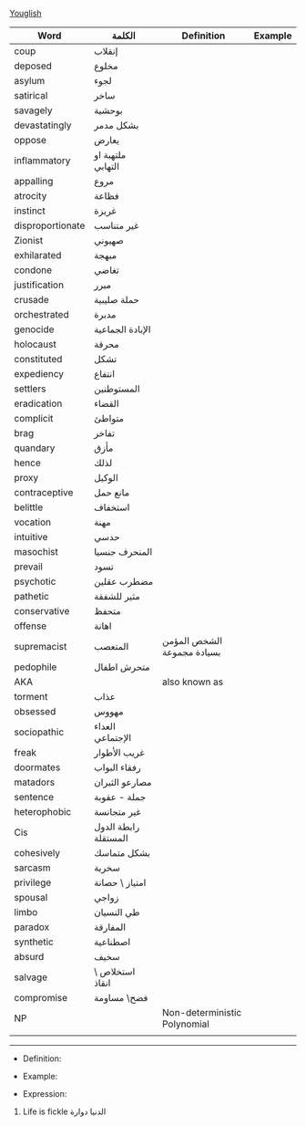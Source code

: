 [Youglish](https://youglish.com/)

| Word             | الكلمة               | Definition                   | Example |
| ---------------- | -------------------- | ---------------------------- | ------- |
| coup             | إنقلاب               |                              |         |
| deposed          | مخلوع                |                              |         |
| asylum           | لجوء                 |                              |         |
| satirical        | ساخر                 |                              |         |
| savagely         | بوحشية               |                              |         |
| devastatingly    | بشكل مدمر            |                              |         |
| oppose           | يعارض                |                              |         |
| inflammatory     | ملتهبة او التهابي    |                              |         |
| appalling        | مروع                 |                              |         |
| atrocity         | فظاعة                |                              |         |
| instinct         | غريزة                |                              |         |
| disproportionate | غير متناسب           |                              |         |
| Zionist          | صهيوني               |                              |         |
| exhilarated      | مبهجة                |                              |         |
| condone          | تغاضي                |                              |         |
| justification    | مبرر                 |                              |         |
| crusade          | حملة صليبية          |                              |         |
| orchestrated     | مدبرة                |                              |         |
| genocide         | الإبادة الجماعية     |                              |         |
| holocaust        | محرقة                |                              |         |
| constituted      | تشكل                 |                              |         |
| expediency       | انتفاع               |                              |         |
| settlers         | المستوطنين           |                              |         |
| eradication      | القضاء               |                              |         |
| complicit        | متواطئ               |                              |         |
| brag             | تفاخر                |                              |         |
| quandary         | مأزق                 |                              |         |
| hence            | لذلك                 |                              |         |
| proxy            | الوكيل               |                              |         |
| contraceptive    | مانع حمل             |                              |         |
| belittle         | استخفاف              |                              |         |
| vocation         | مهنة                 |                              |         |
| intuitive        | حدسي                 |                              |         |
| masochist        | المنحرف جنسيا        |                              |         |
| prevail          | تسود                 |                              |         |
| psychotic        | مضطرب عقلين          |                              |         |
| pathetic         | مثير للشفقة          |                              |         |
| conservative     | متحفظ                |                              |         |
| offense          | اهانة                |                              |         |
| supremacist      | المتعصب              | الشخص المؤمن بسيادة مجموعة   |         |
| pedophile        | متحرش اطفال          |                              |         |
| AKA              |                      | also known as                |         |
| torment          | عذاب                 |                              |         |
| obsessed         | مهووس                |                              |         |
| sociopathic      | العداء الإجتماعي     |                              |         |
| freak            | غريب الأطوار         |                              |         |
| doormates        | رفقاء البواب         |                              |         |
| matadors         | مصارعو الثيران       |                              |         |
| sentence         | جملة - عقوبة         |                              |         |
| heterophobic     | غير متجانسة          |                              |         |
| Cis              | رابطة الدول المستقلة |                              |         |
| cohesively       | بشكل متماسك          |                              |         |
| sarcasm          | سخرية                |                              |         |
| privilege        | امتياز \ حصانة       |                              |         |
| spousal          | زواجي                |                              |         |
| limbo            | طي النسيان           |                              |         |
| paradox          | المفارقة             |                              |         |
| synthetic        | اصطناعية             |                              |         |
| absurd           | سخيف                 |                              |         |
| salvage          | استخلاص \ انقاذ      |                              |         |
| compromise       | فضح\ مساومة          |                              |         |
| NP               |                      | Non-deterministic Polynomial |         |
|                  |                      |                              |         |

---
- Definition: 

- Example:

- Expression:
1. Life is fickle الدنيا دوارة